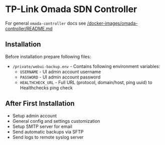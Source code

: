 # TP-Link Omada SDN Controller

For general `omada-controller` docs see [/docker-images/omada-controller/README.md](../../../../docker-images/external/omada-controller/README.md)

## Installation

Before installation prepare following files:

- `/private/webui-backup.env` - Contains following environment variables:
    - `USERNAME` - UI admin account username
    - `PASSWORD` - UI admin account password
    - `HEALTHCHECK_URL` - Full URL (protocol, domain/host, ping uuid) to Healthchecks ping check

## After First Installation

- Setup admin account
- General config and settings customization
- Setup SMTP server for email
- Send automatic backups via SFTP
- Send logs to remote syslog server
